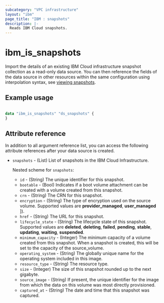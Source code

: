 ```yaml
---
subcategory: "VPC infrastructure"
layout: "ibm"
page_title: "IBM : snapshots"
description: |-
  Reads IBM Cloud snapshots.
---
```

# ibm_is_snapshots

Import the details of an existing IBM Cloud infrastructure snapshot collection as a read-only data source. You can then reference the fields of the data source in other resources within the same configuration using interpolation syntax, see [viewing snapshots](https://cloud.ibm.com/docs/vpc?topic=vpc-snapshots-vpc-view).


## Example usage

```terraform

data "ibm_is_snapshots" "ds_snapshots" {
}

```

## Attribute reference
In addition to all argument reference list, you can access the following attribute references after your data source is created.

- `snapshots` - (List) List of snapshots in the IBM Cloud Infrastructure.
  
  Nested scheme for `snapshots`:
  - `id` - (String) The unique identifier for this snapshot.
  - `bootable` - (Bool) Indicates if a boot volume attachment can be created with a volume created from this snapshot.
  - `crn` - (String) The CRN for this snapshot.
  - `encryption` - (String) The type of encryption used on the source volume. Supported values are **provider_managed**, **user_managed** ]).
  - `href` - (String) The URL for this snapshot.
  - `lifecycle_state` - (String) The lifecycle state of this snapshot. Supported values are **deleted**, **deleting**, **failed**, **pending**, **stable**, **updating**, **waiting**, **suspended**.
  - `minimum_capacity` - (Integer) The minimum capacity of a volume created from this snapshot. When a snapshot is created, this will be set to the capacity of the source_volume.
  - `operating_system` - (String) The globally unique name for the operating system included in this image.  
  - `resource_type` - (String) The resource type.
  - `size` - (Integer) The size of this snapshot rounded up to the next gigabyte.
  - `source_image` - (String) If present, the unique identifier for the image from which the data on this volume was most directly provisioned.
  - `captured_at` - (String) The date and time that this snapshot was captured.


